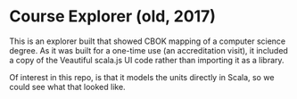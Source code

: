 # Course Explorer (old, 2017)

This is an explorer built that showed CBOK mapping of a computer science degree. As it was built for a one-time use (an accreditation visit), it included a copy of the Veautiful scala.js UI code rather than importing it as a library.

Of interest in this repo, is that it models the units directly in Scala, so we could see what that looked like. 